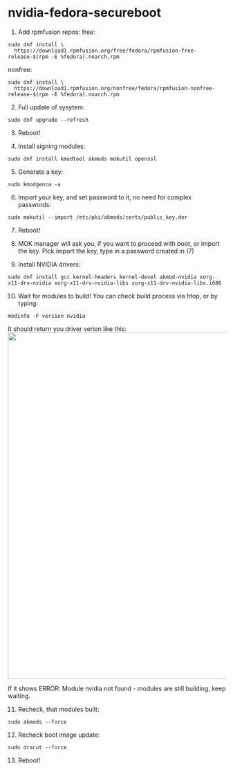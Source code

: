 # nvidia-fedora-secureboot


1) Add rpmfusion repos:
   free:
```
sudo dnf install \
  https://download1.rpmfusion.org/free/fedora/rpmfusion-free-release-$(rpm -E %fedora).noarch.rpm
```
   nonfree:
```
sudo dnf install \
  https://download1.rpmfusion.org/nonfree/fedora/rpmfusion-nonfree-release-$(rpm -E %fedora).noarch.rpm
```

2) Full update of sysytem:
```
sudo dnf upgrade --refresh
```
3) Reboot!

4) Install signing modules:
```
sudo dnf install kmodtool akmods mokutil openssl
```
5) Generate a key:
```
sudo kmodgenca -a
```
6) Import your key, and set password to it, no need for complex passwords:
```
sudo mokutil --import /etc/pki/akmods/certs/public_key.der
```
7) Reboot!

8) MOK manager will ask you, if you want to proceed with boot, or import the key. Pick import the key, type in a password created in (7)

9) Install NVIDIA drivers:
```
sudo dnf install gcc kernel-headers kernel-devel akmod-nvidia xorg-x11-drv-nvidia xorg-x11-drv-nvidia-libs xorg-x11-drv-nvidia-libs.i686
```
10) Wait for modules to build! You can check build process via htop, or by typing:
```
modinfo -F version nvidia
```
It should return you driver verion like this:
<img src="https://github.com/roworu/nvidia-fedora-secureboot/assets/36964755/ee673c2c-74db-4bd9-abc5-d50ae1c5404a" width="800">

If it shows ERROR: Module nvidia not found - modules are still building, keep waiting.

11) Recheck, that modules built:
```
sudo akmods --force
```
12) Recheck boot image update:
```
sudo dracut --force
```
13) Reboot!
